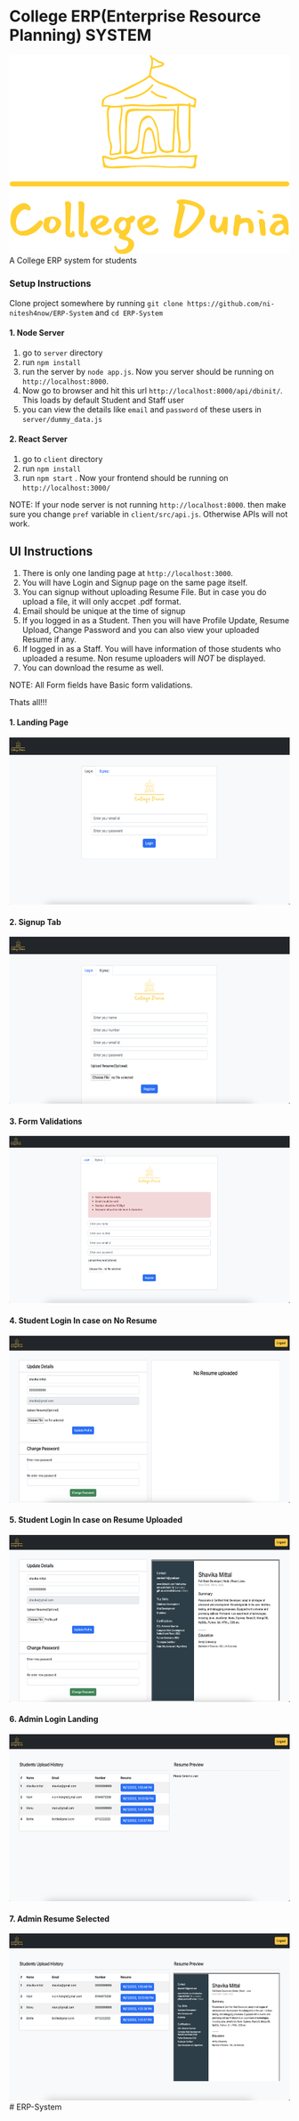 # College ERP(Enterprise Resource Planning) SYSTEM
<img src="./client/src/images/logo.png">
A College ERP system for students 

### Setup Instructions

Clone project somewhere by running `git clone https://github.com/ni-nitesh4now/ERP-System` and `cd ERP-System`
#### 1. Node Server
1. go to `server` directory
2. run `npm install`
3. run the server by `node app.js`. Now you server should be running on `http://localhost:8000`.
4. Now go to browser and hit this url `http://localhost:8000/api/dbinit/`. This loads by default Student and Staff user
5. you can view the details like `email` and `password` of these users in `server/dummy_data.js`

#### 2. React Server
1. go to `client` directory
2. run `npm install`
3. run `npm start` . Now your frontend should be running on `http://localhost:3000/`

NOTE: If your node server is not running `http://localhost:8000`. then make sure you change `pref` variable in `client/src/api.js`. Otherwise APIs will not work.


## UI Instructions

1. There is only one landing page at `http://localhost:3000`. 
2. You will have Login and Signup page on the same page itself.
3. You can signup without uploading Resume File. But in case you do upload a file, it will only accpet .pdf format.
4. Email should be unique at the time of signup
5. If you logged in as a Student. Then you will have Profile Update, Resume Upload, Change Password and you can also view your uploaded Resume if any.
6. If logged in as a Staff. You will have information of those students who uploaded a resume. Non resume uploaders will *NOT* be displayed.
7. You can download the resume as well.

NOTE: All Form fields have Basic form validations.

Thats all!!!

#### 1. Landing Page
<img src="./screenshots/login.png" height="300"/>

#### 2. Signup Tab
<img src="./screenshots/signup.png" height="300"/>

#### 3. Form Validations
<img src="./screenshots/signup_val.png" height="300"/>

#### 4. Student Login In case on No Resume
<img src="./screenshots/no_resume.png" height="300"/>

#### 5. Student Login In case on  Resume Uploaded
<img src="./screenshots/resume_user.png" height="300"/>

#### 6. Admin Login Landing
<img src="./screenshots/admin_landing.png" height="300"/>

#### 7. Admin Resume Selected
<img src="./screenshots/admin_resume.png" height="300"/>
#   E R P - S y s t e m 
 
 
